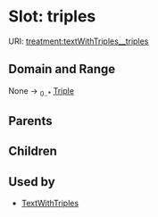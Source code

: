 
# Slot: triples




URI: [treatment:textWithTriples__triples](http://w3id.org/ontogpt/treatments/textWithTriples__triples)


## Domain and Range

None &#8594;  <sub>0..\*</sub> [Triple](Triple.md)

## Parents


## Children


## Used by

 * [TextWithTriples](TextWithTriples.md)
